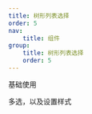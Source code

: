 ```yaml
---
title: 树形列表选择
order: 5
nav:
    title: 组件
group:
    title: 树形列表选择
    order: 5
---
```


<code src="./basic.tsx"></code>

基础使用

<code src="./multiple.tsx"></code>

多选，以及设置样式

<!--<API src="../../../src/TreeSelect/index.tsx" exports='["MyTreeSelectTypeForDoc"]'>TreeSelect</API>-->
